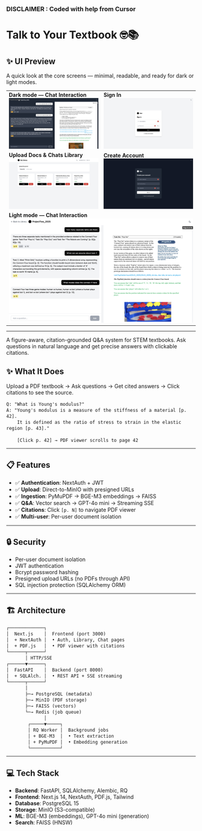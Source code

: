 ### DISCLAIMER : Coded with help from Cursor 
# Talk to Your Textbook 🤓📚

## ✨ UI Preview

A quick look at the core screens — minimal, readable, and ready for dark or light modes.

<table>
  <tr>
    <td width="50%">
      <strong>Dark mode — Chat Interaction</strong><br/>
      <a href="https://github.com/Marques-079/talk-to-your-textbook/blob/ff4062cee6ffbcd0016407684a7845f1e79559ce/cursors/s1.2025.png">
        <img alt="Dark mode chat interaction" src="https://github.com/Marques-079/talk-to-your-textbook/blob/ff4062cee6ffbcd0016407684a7845f1e79559ce/cursors/s1.2025.png?raw=1" width="100%"/>
      </a>
    </td>
    <td width="50%">
      <strong>Sign In</strong><br/>
      <a href="https://github.com/Marques-079/talk-to-your-textbook/blob/ff4062cee6ffbcd0016407684a7845f1e79559ce/cursors/s4.2025.png">
        <img alt="Sign in screen" src="https://github.com/Marques-079/talk-to-your-textbook/blob/ff4062cee6ffbcd0016407684a7845f1e79559ce/cursors/s4.2025.png?raw=1" width="100%"/>
      </a>
    </td>
  </tr>
  <tr>
    <td width="50%">
      <strong>Upload Docs & Chats Library</strong><br/>
      <a href="https://github.com/Marques-079/talk-to-your-textbook/blob/ff4062cee6ffbcd0016407684a7845f1e79559ce/cursors/s5.2025.png">
        <img alt="Upload docs and access chats library" src="https://github.com/Marques-079/talk-to-your-textbook/blob/ff4062cee6ffbcd0016407684a7845f1e79559ce/cursors/s5.2025.png?raw=1" width="100%"/>
      </a>
    </td>
    <td width="50%">
      <strong>Create Account</strong><br/>
      <a href="https://github.com/Marques-079/talk-to-your-textbook/blob/ff4062cee6ffbcd0016407684a7845f1e79559ce/cursors/s2.2025.png">
        <img alt="Create account screen" src="https://github.com/Marques-079/talk-to-your-textbook/blob/ff4062cee6ffbcd0016407684a7845f1e79559ce/cursors/s2.2025.png?raw=1" width="100%"/>
      </a>
    </td>
  </tr>
  <tr>
    <td colspan="2">
      <strong>Light mode — Chat Interaction</strong><br/>
      <a href="https://github.com/Marques-079/talk-to-your-textbook/blob/ff4062cee6ffbcd0016407684a7845f1e79559ce/cursors/s3.2025.png">
        <img alt="Light mode chat interaction" src="https://github.com/Marques-079/talk-to-your-textbook/blob/ff4062cee6ffbcd0016407684a7845f1e79559ce/cursors/s3.2025.png?raw=1" width="100%"/>
      </a>
    </td>
  </tr>
</table>

---
A figure-aware, citation-grounded Q&A system for STEM textbooks. Ask questions in natural language and get precise answers with clickable citations.

## ✨ What It Does

Upload a PDF textbook → Ask questions → Get cited answers → Click citations to see the source.

```
Q: "What is Young's modulus?"
A: "Young's modulus is a measure of the stiffness of a material [p. 42]. 
    It is defined as the ratio of stress to strain in the elastic region [p. 43]."
    
    [Click p. 42] → PDF viewer scrolls to page 42
```
---

## 📋 Features

- ✅ **Authentication**: NextAuth + JWT
- ✅ **Upload**: Direct-to-MinIO with presigned URLs
- ✅ **Ingestion**: PyMuPDF → BGE-M3 embeddings → FAISS
- ✅ **Q&A**: Vector search → GPT-4o mini → Streaming SSE
- ✅ **Citations**: Click `[p. N]` to navigate PDF viewer
- ✅ **Multi-user**: Per-user document isolation

---

## 🔒 Security

- Per-user document isolation
- JWT authentication
- Bcrypt password hashing
- Presigned upload URLs (no PDFs through API)
- SQL injection protection (SQLAlchemy ORM)

---

## 🏗️ Architecture

```
┌─────────────┐
│  Next.js    │  Frontend (port 3000)
│  + NextAuth │  • Auth, Library, Chat pages
│  + PDF.js   │  • PDF viewer with citations
└──────┬──────┘
       │ HTTP/SSE
┌──────▼──────┐
│  FastAPI    │  Backend (port 8000)
│  + SQLAlch. │  • REST API + SSE streaming
└──────┬──────┘
       │
       ├─→ PostgreSQL (metadata)
       ├─→ MinIO (PDF storage)
       ├─→ FAISS (vectors)
       └─→ Redis (job queue)
              │
        ┌─────▼─────┐
        │ RQ Worker │  Background jobs
        │ + BGE-M3  │  • Text extraction
        │ + PyMuPDF │  • Embedding generation
        └───────────┘
```
---
## 💻 Tech Stack

- **Backend**: FastAPI, SQLAlchemy, Alembic, RQ
- **Frontend**: Next.js 14, NextAuth, PDF.js, Tailwind
- **Database**: PostgreSQL 15
- **Storage**: MinIO (S3-compatible)
- **ML**: BGE-M3 (embeddings), GPT-4o mini (generation)
- **Search**: FAISS (HNSW)
